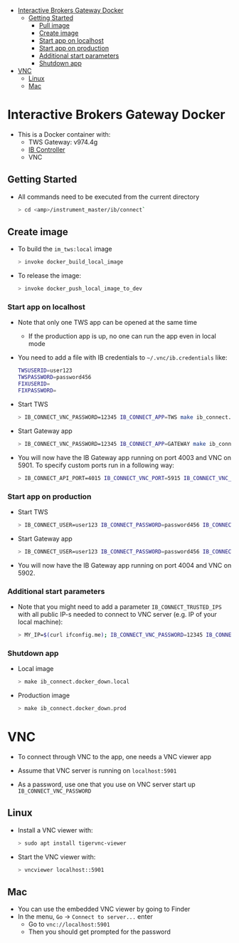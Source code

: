 <!--ts-->
   * [Interactive Brokers Gateway Docker](#interactive-brokers-gateway-docker)
      * [Getting Started](#getting-started)
         * [Pull image](#pull-image)
         * [Create image](#create-image)
         * [Start app on localhost](#start-app-on-localhost)
         * [Start app on production](#start-app-on-production)
         * [Additional start parameters](#additional-start-parameters)
         * [Shutdown app](#shutdown-app)
   * [VNC](#vnc)
      * [Linux](#linux)
      * [Mac](#mac)



<!--te-->

# Interactive Brokers Gateway Docker

- This is a Docker container with:
  - TWS Gateway: v974.4g
  - [IB Controller](https://github.com/ib-controller/ib-controller/)
  - VNC

## Getting Started

- All commands need to be executed from the current directory
  ```bash
  > cd <amp>/instrument_master/ib/connect`
  ```
  
## Create image

- To build the `im_tws:local` image
  ```bash
  > invoke docker_build_local_image
  ```

- To release the image:
  ```bash
  > invoke docker_push_local_image_to_dev
  ```

<!---
### Pull image

```bash
> make ib_connect.docker_pull
```

- If the image is not available in ECR you can follow the instructions in
  [Create image](create-image)

### Build image

```bash
> make ib_connect.docker_build_image.rc
> # .. Check that image is correct ...
...
> make ib_connect.docker_tag_latest.rc
```
-->

### Start app on localhost

- Note that only one TWS app can be opened at the same time
  - If the production app is up, no one can run the app even in local mode

- You need to add a file with IB credentials to `~/.vnc/ib.credentials` like:

  ```bash
  TWSUSERID=user123
  TWSPASSWORD=password456
  FIXUSERID=
  FIXPASSWORD=
  ```

- Start TWS

  ```bash
  > IB_CONNECT_VNC_PASSWORD=12345 IB_CONNECT_APP=TWS make ib_connect.docker_up.local
  ```

- Start Gateway app

  ```bash
  > IB_CONNECT_VNC_PASSWORD=12345 IB_CONNECT_APP=GATEWAY make ib_connect.docker_up.local
  ```

- You will now have the IB Gateway app running on port 4003 and VNC on 5901.
  To specify custom ports run in a following way:

  ```bash
  > IB_CONNECT_API_PORT=4015 IB_CONNECT_VNC_PORT=5915 IB_CONNECT_VNC_PASSWORD=12345 make ib_connect.docker_up.local
  ```

### Start app on production

- Start TWS

  ```bash
  > IB_CONNECT_USER=user123 IB_CONNECT_PASSWORD=password456 IB_CONNECT_VNC_PASSWORD=12345 IB_CONNECT_APP=TWS make ib_connect.docker_up.prod
  ```

- Start Gateway app

  ```bash
  > IB_CONNECT_USER=user123 IB_CONNECT_PASSWORD=password456 IB_CONNECT_VNC_PASSWORD=12345 IB_CONNECT_APP=GATEWAY make ib_connect.docker_up.prod
  ```

- You will now have the IB Gateway app running on port 4004 and VNC on 5902.

### Additional start parameters

- Note that you might need to add a parameter `IB_CONNECT_TRUSTED_IPS` with all
  public IP-s needed to connect to VNC server (e.g. IP of your local machine):
  ```bash
  > MY_IP=$(curl ifconfig.me); IB_CONNECT_VNC_PASSWORD=12345 IB_CONNECT_TRUSTED_IPS=$MY_IP IB_CONNECT_APP=TWS make ib_connect.docker_up.local
  ```

### Shutdown app

- Local image

  ```bash
  > make ib_connect.docker_down.local
  ```

- Production image
  ```bash
  > make ib_connect.docker_down.prod
  ```

# VNC

- To connect through VNC to the app, one needs a VNC viewer app

- Assume that VNC server is running on `localhost:5901`
- As a password, use one that you use on VNC server start up
  `IB_CONNECT_VNC_PASSWORD`

## Linux

- Install a VNC viewer with:

  ```bash
  > sudo apt install tigervnc-viewer
  ```

- Start the VNC viewer with:
  ```bash
  > vncviewer localhost::5901
  ```

## Mac

- You can use the embedded VNC viewer by going to Finder
- In the menu, `Go` -> `Connect to server...` enter
  - Go to `vnc://localhost:5901`
  - Then you should get prompted for the password
